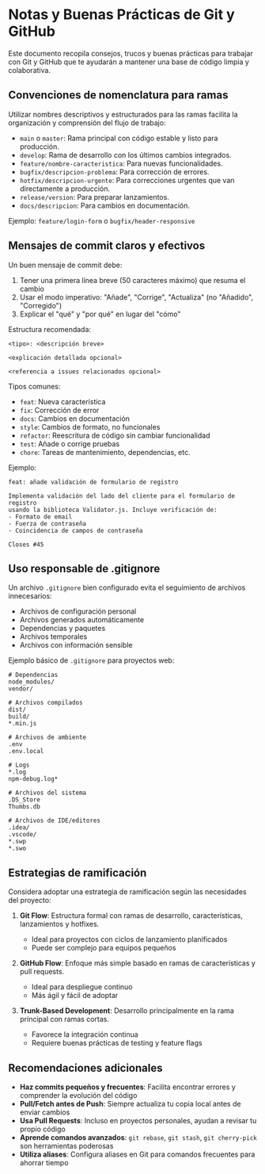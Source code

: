 # Notas y Buenas Prácticas de Git y GitHub

Este documento recopila consejos, trucos y buenas prácticas para trabajar con Git y GitHub que te ayudarán a mantener una base de código limpia y colaborativa.

## Convenciones de nomenclatura para ramas

Utilizar nombres descriptivos y estructurados para las ramas facilita la organización y comprensión del flujo de trabajo:

- `main` o `master`: Rama principal con código estable y listo para producción.
- `develop`: Rama de desarrollo con los últimos cambios integrados.
- `feature/nombre-caracteristica`: Para nuevas funcionalidades.
- `bugfix/descripcion-problema`: Para corrección de errores.
- `hotfix/descripcion-urgente`: Para correcciones urgentes que van directamente a producción.
- `release/version`: Para preparar lanzamientos.
- `docs/descripcion`: Para cambios en documentación.

Ejemplo: `feature/login-form` o `bugfix/header-responsive`

## Mensajes de commit claros y efectivos

Un buen mensaje de commit debe:

1. Tener una primera línea breve (50 caracteres máximo) que resuma el cambio
2. Usar el modo imperativo: "Añade", "Corrige", "Actualiza" (no "Añadido", "Corregido")
3. Explicar el "qué" y "por qué" en lugar del "cómo"

Estructura recomendada:
```
<tipo>: <descripción breve>

<explicación detallada opcional>

<referencia a issues relacionados opcional>
```

Tipos comunes:
- `feat`: Nueva característica
- `fix`: Corrección de error
- `docs`: Cambios en documentación
- `style`: Cambios de formato, no funcionales
- `refactor`: Reescritura de código sin cambiar funcionalidad
- `test`: Añade o corrige pruebas
- `chore`: Tareas de mantenimiento, dependencias, etc.

Ejemplo:
```
feat: añade validación de formulario de registro

Implementa validación del lado del cliente para el formulario de registro 
usando la biblioteca Validator.js. Incluye verificación de:
- Formato de email
- Fuerza de contraseña
- Coincidencia de campos de contraseña

Closes #45
```

## Uso responsable de .gitignore

Un archivo `.gitignore` bien configurado evita el seguimiento de archivos innecesarios:

- Archivos de configuración personal
- Archivos generados automáticamente
- Dependencias y paquetes
- Archivos temporales
- Archivos con información sensible

Ejemplo básico de `.gitignore` para proyectos web:
```
# Dependencias
node_modules/
vendor/

# Archivos compilados
dist/
build/
*.min.js

# Archivos de ambiente
.env
.env.local

# Logs
*.log
npm-debug.log*

# Archivos del sistema
.DS_Store
Thumbs.db

# Archivos de IDE/editores
.idea/
.vscode/
*.swp
*.swo
```

## Estrategias de ramificación

Considera adoptar una estrategia de ramificación según las necesidades del proyecto:

1. **Git Flow**: Estructura formal con ramas de desarrollo, características, lanzamientos y hotfixes.
   - Ideal para proyectos con ciclos de lanzamiento planificados
   - Puede ser complejo para equipos pequeños

2. **GitHub Flow**: Enfoque más simple basado en ramas de características y pull requests.
   - Ideal para despliegue continuo
   - Más ágil y fácil de adoptar

3. **Trunk-Based Development**: Desarrollo principalmente en la rama principal con ramas cortas.
   - Favorece la integración continua
   - Requiere buenas prácticas de testing y feature flags

## Recomendaciones adicionales

- **Haz commits pequeños y frecuentes**: Facilita encontrar errores y comprender la evolución del código
- **Pull/Fetch antes de Push**: Siempre actualiza tu copia local antes de enviar cambios
- **Usa Pull Requests**: Incluso en proyectos personales, ayudan a revisar tu propio código
- **Aprende comandos avanzados**: `git rebase`, `git stash`, `git cherry-pick` son herramientas poderosas
- **Utiliza aliases**: Configura aliases en Git para comandos frecuentes para ahorrar tiempo 